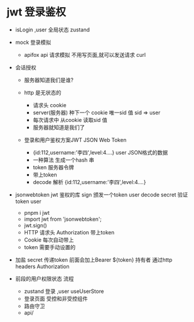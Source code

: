 # jwt 登录鉴权
- isLogin ,user 全局状态 zustand 
- mock 登录模拟
   - apifox  api 请求模拟
   不用写页面,就可以发送请求 
   curl 

- 会话授权 
   - 服务器知道我们是谁?
   - http 是无状态的 
     - 请求头 cookie 
     - server(服务器) 种下一个 cookie 唯一sid 值  sid => user 
     - 每次请求中 从cookie 读取sid 值
     - 服务器就知道是我们了
  
  - 登录和用户鉴权方案JWT  JSON Web Token
    - {id:112,username:'李四',level:4....} user JSON格式的数据
    - 一种算法  生成一个hash 串 
    - token 服务器令牌 
    - 带上token 
    - decode 解析 
        {id:112,username:'李四',level:4....}
- jsonwebtoken
  jwt 鉴权的库
  sign 颁发一个token user
  decode  secret 验证token user 
  - pnpm i jwt
  - import jwt from 'jsonwebtoken';
  - jwt.sign()
  - HTTP 请求头 Authorization   带上token
  - Cookie  每次自动带上 
  - token 需要手动设置的

- 加盐
  secret 
  传递token 前面会加上Bearer ${token}  持有者 
  通过http headers Authorization 

- 前段的用户权限状态 流程
  - zustand 
    登录 ,user useUserStore
  - 登录页面
     受控和非受控组件 
  - 路由守卫 
  - api/
    